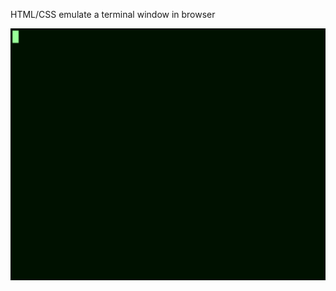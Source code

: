 HTML/CSS emulate a terminal window in browser

![](https://github.com/fabian-kuypers/terminal-window/blob/master/term-window.gif)
      
